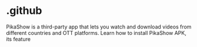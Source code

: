 # .github
PikaShow is a third-party app that lets you watch and download videos from different countries and OTT platforms. Learn how to install PikaShow APK, its feature
